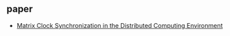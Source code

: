 ## paper

- [Matrix Clock Synchronization in the Distributed Computing Environment](http://ijcsit.com/docs/Volume%206/vol6issue04/ijcsit2015060455.pdf)